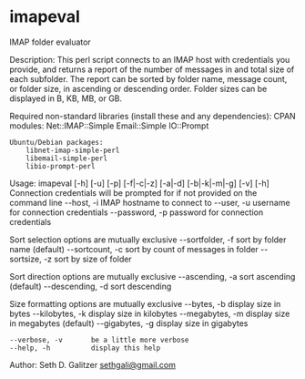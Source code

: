 imapeval
========

IMAP folder evaluator

Description:
This perl script connects to an IMAP host with credentials you provide, and returns a report of the number of messages in and total size of each subfolder.  The report can be sorted by folder name, message count, or folder size, in ascending or descending order.  Folder sizes can be displayed in B, KB, MB, or GB.

Required non-standard libraries (install these and any dependencies):
    CPAN modules:
        Net::IMAP::Simple
        Email::Simple
        IO::Prompt

    Ubuntu/Debian packages:
        libnet-imap-simple-perl
        libemail-simple-perl
        libio-prompt-perl

Usage: imapeval [-h] [-u] [-p] [-f|-c|-z] [-a|-d] [-b|-k|-m|-g] [-v] [-h]
Connection credentials will be prompted for if not provided on the command line
    --host, -i          IMAP hostname to connect to
    --user, -u          username for connection credentials
    --password, -p      password for connection credentials

Sort selection options are mutually exclusive
    --sortfolder, -f    sort by folder name (default)
    --sortcount, -c     sort by count of messages in folder
    --sortsize, -z      sort by size of folder

Sort direction options are mutually exclusive
    --ascending, -a     sort ascending (default)
    --descending, -d    sort descending

Size formatting options are mutually exclusive
    --bytes, -b         display size in bytes
    --kilobytes, -k     display size in kilobytes
    --megabytes, -m     display size in megabytes (default)
    --gigabytes, -g     display size in gigabytes

    --verbose, -v       be a little more verbose
    --help, -h          display this help

Author:
Seth D. Galitzer <sethgali@gmail.com>
